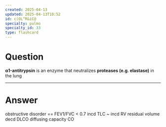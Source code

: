```yaml
---
created: 2025-04-13
updated: 2025-04-13T10:52
id: c(OL^R&iC@
specialty: pulmo
specialty_id: 33
type: flashcard
---
```


# Question
**α1-antitrypsin** is an enzyme that neutralizes **proteases (e.g. elastase)** in the lung

---

# Answer
obstructive disorder == FEV1/FVC < 0.7 incd TLC ~ incd RV residual volume decd DLCO diffusing capacity CO